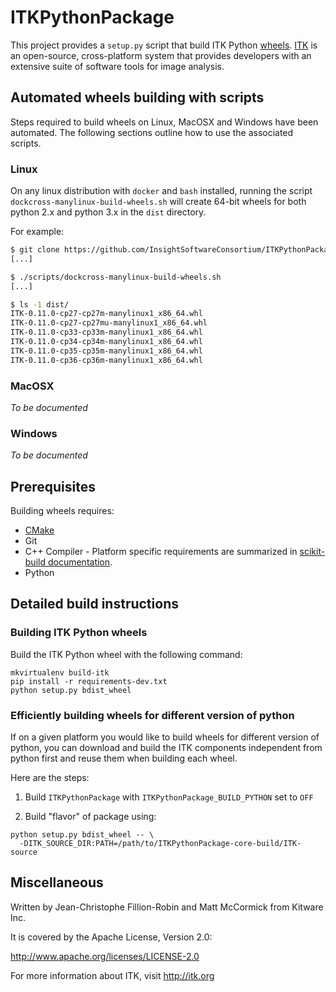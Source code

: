 # ITKPythonPackage

This project provides a `setup.py` script that build ITK Python
[wheels](https://www.python.org/dev/peps/pep-0427/). 
[ITK](http://www.itk.org) is an open-source,
cross-platform system that provides developers with an extensive suite
of software tools for image analysis.

## Automated wheels building with scripts

Steps required to build wheels on Linux, MacOSX and Windows have been automated. The
following sections outline how to use the associated scripts.

### Linux

On any linux distribution with `docker` and `bash` installed, running the script
`dockcross-manylinux-build-wheels.sh` will create 64-bit wheels for both
python 2.x and python 3.x in the `dist` directory.

For example:

```bash
$ git clone https://github.com/InsightSoftwareConsortium/ITKPythonPackage.git
[...]

$ ./scripts/dockcross-manylinux-build-wheels.sh
[...]

$ ls -1 dist/
ITK-0.11.0-cp27-cp27m-manylinux1_x86_64.whl
ITK-0.11.0-cp27-cp27mu-manylinux1_x86_64.whl
ITK-0.11.0-cp33-cp33m-manylinux1_x86_64.whl
ITK-0.11.0-cp34-cp34m-manylinux1_x86_64.whl
ITK-0.11.0-cp35-cp35m-manylinux1_x86_64.whl
ITK-0.11.0-cp36-cp36m-manylinux1_x86_64.whl
```

### MacOSX

*To be documented*

### Windows

*To be documented*

## Prerequisites

Building wheels requires:
* [CMake](https://cmake.org)
* Git
* C++ Compiler - Platform specific requirements are summarized in [scikit-build documentation](http://scikit-build.readthedocs.io).
* Python

## Detailed build instructions

### Building ITK Python wheels

Build the ITK Python wheel with the following command:

```
mkvirtualenv build-itk
pip install -r requirements-dev.txt
python setup.py bdist_wheel
```

### Efficiently building wheels for different version of python

If on a given platform you would like to build wheels for different version of python, you can download and build
the ITK components independent from python first and reuse them when building each wheel.

Here are the steps:

1. Build `ITKPythonPackage` with `ITKPythonPackage_BUILD_PYTHON` set to `OFF`

2. Build "flavor" of package using:

```
python setup.py bdist_wheel -- \
  -DITK_SOURCE_DIR:PATH=/path/to/ITKPythonPackage-core-build/ITK-source
```

## Miscellaneous

Written by Jean-Christophe Fillion-Robin and Matt McCormick from Kitware Inc.

It is covered by the Apache License, Version 2.0:

http://www.apache.org/licenses/LICENSE-2.0

For more information about ITK, visit http://itk.org

